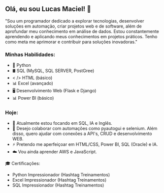## Olá, eu sou Lucas Maciel! 👋

"Sou um programador dedicado a explorar tecnologias, desenvolver soluções em automação, criar projetos web e de software, além de aprofundar meu conhecimento em análise de dados. Estou constantemente aprendendo e aplicando meus conhecimentos em projetos práticos. Tenho como meta me aprimorar e contribuir para soluções inovadoras."

### Minhas Habilidades:
- 🐍 Python 
- 🛢️ SQL (MySQL, SQL SERVER, PostGree)
- < /> HTML (básico)
- 📊 Excel (avançado)
- 🖥️ Desenvolvimento Web (Flask e Django)
- 📊 Power BI (básico)

### Hoje:
- 🌱 Atualmente estou focando em SQL, IA e Inglês.
- 👯 Desejo colaborar com automações como pyautogui e selenium. Além disso, quero ajudar com conexões a API's, CRUD e desenvolvimento WEB.
- ⚡ Pretendo me aperfeiçoar em HTML/CSS, Power BI, SQL (Oracle) e IA.
- ☁️ Vou ainda aprender AWS e JavaScript.

🎓 Certificações: 
- Python Impressionador (Hashtag Treinamentos)
- Excel Impressionador (Hashtag Treinamentos)
- SQL Impressionador (Hashtag Treinamentos)
